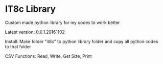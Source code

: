 # IT8c Library
Custom made python library for my codes to work better

Latest version: 0.0.1.20161102

Install: Make folder "it8c" to python library folder and copy all python codes to that folder 

CSV Functions: Read, Write, Get Size, Print
